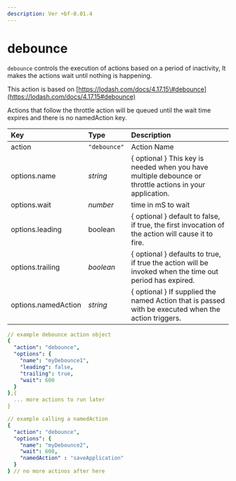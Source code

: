 ```yaml
---
description: Ver +bf-0.01.4
---
```


# debounce

`debounce` controls the execution of actions based on a period of inactivity, It makes the actions wait until nothing is happening.

This action is based on [https://lodash.com/docs/4.17.15\#debounce](https://lodash.com/docs/4.17.15#debounce)

Actions that follow the throttle action will be queued until the wait time expires and there is no namedAction key.

| Key | Type | Description |
| :--- | :--- | :--- |
| action | `"debounce"` | Action Name |
| options.name |  _string_ | { optional } This key is needed when you have multiple debounce or throttle actions in your application. |
| options.wait | _number_ | time in mS to wait |
| options.leading | boolean | { optional }  default to false, if true, the first invocation of the action will cause it to fire. |
| options.trailing | _boolean_ | { optional } defaults to true, if true the action will be invoked when the time out period has expired. |
| options.namedAction | _string_ | { optional } If supplied the named Action that is passed with be executed when the action triggers. |

```yaml
// example debounce action object
{
  "action": "debounce",
  "options": {
    "name": "myDebounce1",
    "leading": false,
    "trailing": true,
    "wait": 600
  }
},{
  ... more actions to run later
}

// example calling a namedAction
{
  "action": "debounce",
  "options": {
    "name": "myDebounce2",
    "wait": 600,
    "namedAction" : "saveApplication"
  }
} // no more actinos after here
```

